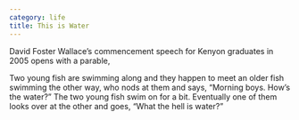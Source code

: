 ```yaml
---
category: life
title: This is Water
---
```


David Foster Wallace’s commencement speech for Kenyon graduates in 2005 opens with a parable,

Two young fish are swimming along and they happen to meet an older fish swimming the other way, who nods at them and says, “Morning boys. How’s the water?” The two young fish swim on for a bit. Eventually one of them looks over at the other and goes, “What the hell is water?”